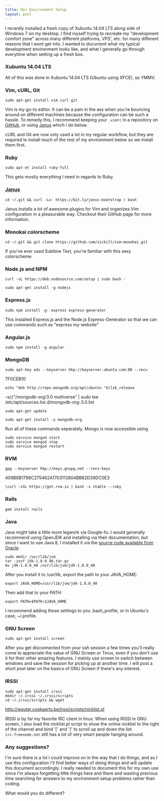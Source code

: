 ```yaml
---
title: Dev Environment Setup
layout: post
---
```


I recently installed a fresh copy of Xubuntu 14.04 LTS along side of
Windows 7 on my desktop. I find myself trying to recreate my
"development comfort zone" across many different platforms, VPS', etc.
for many different reasons that I wont get into. I wanted to document
what my typical development environment looks like, and what I generally
go through everytime when setting up a fresh box.

### Xubuntu 14.04 LTS

All of this was done in Xubuntu 14.04 LTS (Ubuntu using XFCE), so YMMV.

### Vim, cURL, Git

    sudo apt-get install vim curl git

Vim is my go-to editor. It can be a pain in the ass when you're bouncing
around on different machines because the configuration can be such a
hassle. To remedy this, I recommend keeping your `.vimrc` in a
repository on [GitHub](http://github.com), or using
[Janus](http://github.com/carlhuda/janus) which I do below.

cURL and Git are now only used a lot in my regular workflow, but they
are required to install much of the rest of my environment below so we
install them first.

### Ruby

    sudo apt-et install ruby-full

This gets mostly everything I need in regards to Ruby.

### [Janus](http://github.com/carlhuda/janus)

    cd ~/.git && curl -Lo- https://bit.ly/janus-bootstrap | bash

Janus installs a lot of awesome plugins for Vim and organizes Vim
configuration in a pleasurable way. Checkout their GitHub page for more
information.

### Monokai colorscheme

    cd ~/.git && git clone https://github.com/sickill/vim-monokai.git

If you've ever used Sublime Text, you're familiar with this sexy
colorscheme.

### Node.js and NPM

    curl -sL https://deb.nodesource.com/setup | sudo bash -

    sudo apt-get install -g nodejs

### Express.js

    sudo npm install -g- express express-generator

This installed Express.js and the Node.js Express-Generator so that we
can use commands such as "express my-website"

### Angular.js

    sudo npm install -g angular

### MongoDB

    sudo apt-key adv --keyserver hkp://keyserver.ubuntu.com:80 --recv
7F0CEB10

    echo "deb http://repo.mongodb.org/apt/ubuntu "$(lsb_release
-sc)"/mongodb-org/3.0 multiverse" | sudo tee
/etc/apt/sources.list.d/mongodb-org-3.0.list

    sudo apt-get update

    sudo apt-get install -y mongodb-org

Run all of these commands seperately. Mongo is now accessible using

    sudo service mongod start
    sudo service mongod stop
    sudo service mongod restart

### RVM

    gpg --keyserver hkp://keys.gnupg.net --recv-keys
409B6B1796C275462A1703113804BB82D39DC0E3

    \curl -sSL https://get.rvm.io | bash -s stable --ruby

### Rails

    gem install rails

### Java

Java might take a little more legwork via Google-fu. I would generally
recommend using OpenJDK and installing via their documentation, but
since I want to use Java 8, I installed it via the [source code
available from
Oracle](http://www.oracle.com/technetwork/java/javase/downloads/index.html).

    sudo mkdir /usr/lib/jvm
    tar -zxvf jdk-1.8.0_40.tar.gz
    mv jdk-1.8.0_40 /usr/lib/jvm/jdk-1.8.0_40

After you install it to /usr/lib, export the path to your JAVA_HOME:

    export JAVA_HOME=/usr/lib/jvm/jdk-1.8.0_40

Then add that to your PATH:

    export PATH=$PATH:$JAVA_HOME

I recommend adding those settings to you .bash_profile, or in Ubuntu's
case, ~/.profile.

### GNU Screen

    sudo apt-get install screen

After you get disconnected from your ssh session a few times you'll
really come to appreciate the value of GNU Screen or Tmux, even if you
don't use it for their other amazing features. I mainly use screen to
switch between windows and save the session for picking up at another
time. I will post a short post later on the basics of GNU Screen if
there's any interest.

### IRSSI

    sudo apt-get install irssi
    mkdir ~/.irssi ~/.irssi/scripts
    cd ~/.irssi/scripts && wget
http://wouter.coekaerts.be/irssi/scripts/nicklist.pl

IRSSI is by far my favorite IRC client in linux. When using IRSSI in GNU
screen, I also load the nicklist.pl script to show the online nicklist
to the right of the channel and bind '[' and ']' to scroll up and down
the list. `irc.freenode.net` still has a lot of very smart people
hanging around.


### Any suggestions?

I'm sure there is a lot I could improve on in the way that I do things,
and as I use this configuration I'll find better ways of doing things
and will update this document accordingly. I really needed to document
this for my own use since I'm always forgetting little things here and
there and wasting precious time searching for answers to my environment
setup problems rather than coding.

What would you do different?
